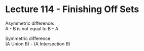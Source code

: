 # Lecture 114 - Finishing Off Sets

Asymmetric difference: <br/>
A - B is not equal to B - A

Symmetric difference: <br/>
(A Union B) - (A Intersection B) 